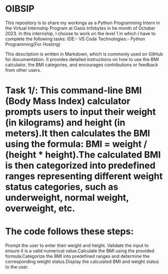 # OIBSIP
This repository is to share my workings as a Python Programming Intern in the Virtual Internship Program at Oasis Infobytes in he month of October 2023. In this internship, I choose to work on the level 1 in which I have to complete the following tasks: IDE:- VS Code Technologies:- Python Programming(For Hosting) 

This description is written in Markdown, which is commonly used on GitHub for documentation. It provides detailed instructions on how to use the BMI calculator, the BMI categories, and encourages contributions or feedback from other users.
# Task 1/: This command-line BMI (Body Mass Index) calculator prompts users to input their weight (in kilograms) and height (in meters).It then calculates the BMI using the formula: BMI = weight / (height * height).The calculated BMI is then categorized into predefined ranges representing different weight status categories, such as underweight, normal weight, overweight, etc.
# The code follows these steps:
Prompt the user to enter their weight and height. Validate the input to ensure it is a valid numerical value.Calculate the BMI using the provided formula.Categorize the BMI into predefined ranges and determine the corresponding weight status.Display the calculated BMI and weight status to the user.
